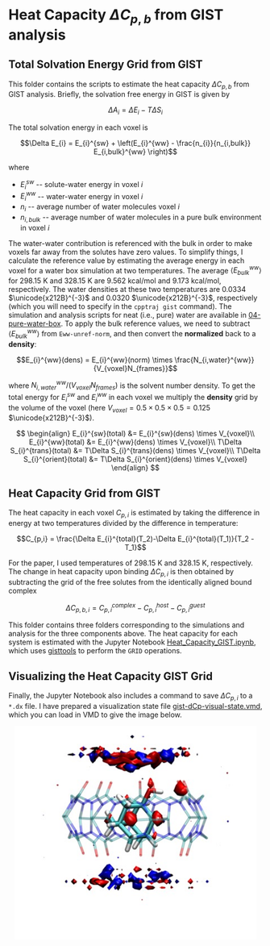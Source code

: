# Heat Capacity $\Delta C_{p,b}$ from GIST analysis

## Total Solvation Energy Grid from GIST
This folder contains the scripts to estimate the heat capacity $\Delta C_{p,b}$ from GIST analysis. Briefly, the solvation free energy in GIST is given by

$$\Delta A_{i} = \Delta E_{i} - T\Delta S_{i}$$

The total solvation energy in each voxel is

$$\Delta E_{i} = E_{i}^{sw} + \left(E_{i}^{ww} - \frac{n_{i}}{n_{i,bulk}} E_{i,bulk}^{ww} \right)$$

where 
* $E_{i}^{sw}$ -- solute-water energy in voxel $i$
* $E_{i}^{ww}$ -- water-water energy in voxel $i$
* $n_{i}$ -- average number of water molecules voxel $i$
* $n_{i,bulk}$ -- average number of water molecules in a pure bulk environment in voxel $i$

The water-water contribution is referenced with the bulk in order to make voxels far away from the solutes have zero values. To simplify things, I calculate the reference value by estimating the average energy in each voxel for a water box simulation at two temperatures. The average $\langle E_{bulk}^{ww} \rangle$ for 298.15 K and 328.15 K are 9.562 kcal/mol and 9.173 kcal/mol, respectively. The water densities at these two temperatures are 0.0334 $\unicode{x212B}^{-3}$ and 0.0320 $\unicode{x212B}^{-3}$, respectively (which you will need to specify in the `cpptraj gist` command). The simulation and analysis scripts for neat (i.e., pure) water are available in [04-pure-water-box](04-pure-water-box). To apply the bulk reference values, we need to subtract $\langle E_{bulk}^{ww} \rangle$ from `Eww-unref-norm`, and then convert the **normalized** back to a **density**:

$$E_{i}^{ww}(dens) = E_{i}^{ww}(norm) \times \frac{N_{i,water}^{ww}}{V_{voxel}N_{frames}}$$

where $N_{i,water}^{ww}/(V_{voxel}N_{frames})$ is the solvent number density. To get the total energy for $E_{i}^{sw}$ and $E_{i}^{ww}$ in each voxel we multiply the **density** grid by the volume of the voxel (here $V_{voxel} = 0.5\times 0.5\times 0.5 = 0.125$ $\unicode{x212B}^{-3}$). 

$$
\begin{align}
E_{i}^{sw}(total) &= E_{i}^{sw}(dens) \times V_{voxel}\\
E_{i}^{ww}(total) &= E_{i}^{ww}(dens) \times V_{voxel}\\
T\Delta S_{i}^{trans}(total) &= T\Delta S_{i}^{trans}(dens) \times V_{voxel}\\
T\Delta S_{i}^{orient}(total) &= T\Delta S_{i}^{orient}(dens) \times V_{voxel}
\end{align}
$$

## Heat Capacity Grid from GIST
The heat capacity in each voxel $C_{p,i}$ is estimated by taking the difference in energy at two temperatures divided by the difference in temperature:

$$C_{p,i} = \frac{\Delta E_{i}^{total}(T_2)-\Delta E_{i}^{total}(T_1)}{T_2 - T_1}$$

For the paper, I used temperatures of 298.15 K and 328.15 K, respectively. The change in heat capacity upon binding $\Delta C_{p,i}$ is then obtained by subtracting the grid of the free solutes from the identically aligned bound complex

$$\Delta C_{p,b,i} = C_{p,i}^{complex} - C_{p,i}^{host} - C_{p,i}^{guest}$$

This folder contains three folders corresponding to the simulations and analysis for the three components above. The heat capacity for each system is estimated with the Jupyter Notebook [Heat_Capacity_GIST.ipynb](Heat_Capacity_GIST.ipynb), which uses [gisttools](https://github.com/liedllab/gisttools) to perform the `GRID` operations. 

## Visualizing the Heat Capacity GIST Grid
Finally, the Jupyter Notebook also includes a command to save $\Delta C_{p,i}$ to a `*.dx` file. I have prepared a visualization state file [gist-dCp-visual-state.vmd](gist-dCp-visual-state.vmd), which you can load in VMD to give the image below. 

<p align="center">
<img src="cb7-amt.jpg" width="480"/>
</p>
